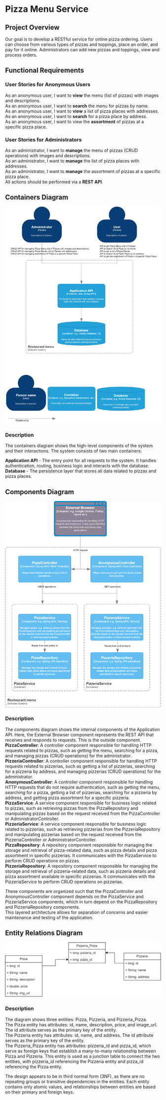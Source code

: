 # Pizza Menu Service
## Project Overview
Our goal is to develop a RESTful service for online pizza ordering. Users can choose from various types of pizzas and toppings, place an order, and pay for it online. Administrators can add new pizzas and toppings, view and process orders.
## Functional Requirements
### User Stories for Anonymous Users
As an anonymous user, I want to **view** the menu (list of pizzas) with images and descriptions.<br/>
As an anonymous user, I want to **search** the menu for pizzas by name.<br/>
As an anonymous user, I want to **view** a list of pizza places with addresses.<br/>
As an anonymous user, I want to **search** for a pizza place by address.<br/>
As an anonymous user, I want to view the **assortment** of pizzas at a specific pizza place.
### User Stories for Administrators
As an administrator, I want to **manage** the menu of pizzas (CRUD operations) with images and descriptions.<br/>
As an administrator, I want to **manage** the list of pizza places with addresses.<br/>
As an administrator, I want to **manage** the assortment of pizzas at a specific pizza place.<br/>
All actions should be performed via a **REST API**.

## Containers Diagram
![Containers Diagram](https://github.com/krajniy/PizzaService/blob/master/img/Containers%20Diagram.png)
### Description
The containers diagram shows the high-level components of the system and their interactions. 
The system consists of two main containers:<br/>

**Application API** - The entry point for all requests to the system. 
It handles authentication, routing, business logic and interacts with the database.<br/>
**Database** - The persistence layer that stores all data related to pizzas and pizza places.


## Components Diagram
![Components Diagram](https://github.com/krajniy/PizzaService/blob/master/img/Components%20Diagram.png)
### Description

The components diagram shows the internal components of the Application API. 
Here, the External Browser component represents the REST API that receives and responds to requests. 
This is the outside component. </br>
**PizzaController**: A controller component responsible for handling HTTP requests related to pizzas, 
such as getting the menu, searching for a pizza, and managing pizzas (CRUD operations) for the administrator.</br>
**PizzeriaController**: A controller component responsible for handling HTTP requests related to pizzerias, 
such as getting a list of pizzerias, searching for a pizzeria by address, and managing pizzerias (CRUD operations) for the administrator.</br>
**AnonymousController**: A controller component responsible for handling HTTP requests that do not require 
authentication, such as getting the menu, searching for a pizza, getting a list of pizzerias, 
searching for a pizzeria by address, and getting pizza assortment for a specific pizzeria.</br>
**PizzaService**: A service component responsible for business logic related to pizzas, 
such as retrieving pizzas from the PizzaRepository and manipulating pizzas based on the request 
received from the PizzaController or AdministratorController.</br>
**PizzeriaService**: A service component responsible for business logic related to pizzerias, 
such as retrieving pizzerias from the PizzeriaRepository and manipulating pizzerias based 
on the request received from the PizzeriaController or AdministratorController.</br>
**PizzaRepository**: A repository component responsible for managing the storage and retrieval 
of pizza-related data, such as pizza details and pizza assortment in specific pizzerias. 
It communicates with the PizzaService to perform CRUD operations on pizzas.</br>
**PizzeriaRepository**: A repository component responsible for managing the storage and retrieval 
of pizzeria-related data, such as pizzeria details and pizza assortment available in specific pizzerias. 
It communicates with the PizzeriaService to perform CRUD operations on pizzerias.</br>

These components are organized such that the PizzaController and AnonymousController component depends on the PizzaService 
and PizzeriaService components, which in turn depend on the PizzaRepository and PizzeriaRepository components. </br>
This layered architecture allows for separation of concerns and easier maintenance and testing of the application.

## Entity Relations Diagram
![ER Diagram](https://github.com/krajniy/PizzaService/blob/master/img/ER%20Diagram.png)
### Description
The diagram shows three entities: Pizza, Pizzeria, and Pizzeria_Pizza. </br>
The Pizza entity has attributes: id, name, description, price, and image_url. 
The id attribute serves as the primary key of the entity.</br>
The Pizzeria entity has attributes: id, name, and address. 
The id attribute serves as the primary key of the entity.</br>
The Pizzeria_Pizza entity has attributes: pizzeria_id and pizza_id, which serve as foreign keys 
that establish a many-to-many relationship between Pizza and Pizzeria. 
This entity is used as a junction table to connect the two entities, with pizzeria_id referencing 
the Pizzeria entity and pizza_id referencing the Pizza entity.</br>

The design appears to be in third normal form (3NF), as there are no repeating groups 
or transitive dependencies in the entities. Each entity contains only atomic values, 
and relationships between entities are based on their primary and foreign keys.